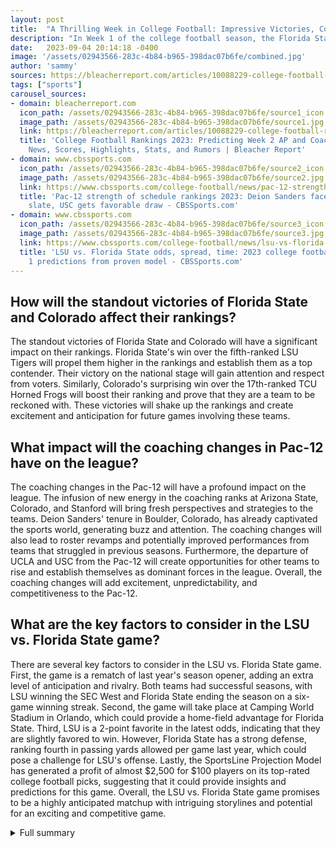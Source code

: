 ```yaml
---
layout: post
title:  "A Thrilling Week in College Football: Impressive Victories, Coaching Shake-ups, and an Epic Showdown"
description: "In Week 1 of the college football season, the Florida State Seminoles and the Colorado Buffaloes showcased their potential with standout victories. The final season of Pac-12 football as we know it is approaching. Get ready for an epic showdown between LSU and Florida State."
date:   2023-09-04 20:14:18 -0400
image: '/assets/02943566-283c-4b84-b965-398dac07b6fe/combined.jpg'
author: 'sammy'
sources: https://bleacherreport.com/articles/10088229-college-football-rankings-2023-predicting-week-2-ap-and-coaches-polls https://www.cbssports.com/college-football/news/pac-12-strength-of-schedule-rankings-2023-deion-sanders-faces-tough-debut-slate-usc-gets-favorable-draw/ https://www.cbssports.com/college-football/news/lsu-vs-florida-state-odds-spread-time-2023-college-football-picks-week-1-predictions-from-proven-model/
tags: ["sports"]
carousel_sources:
- domain: bleacherreport.com
  icon_path: /assets/02943566-283c-4b84-b965-398dac07b6fe/source1_icon.jpg
  image_path: /assets/02943566-283c-4b84-b965-398dac07b6fe/source1.jpg
  link: https://bleacherreport.com/articles/10088229-college-football-rankings-2023-predicting-week-2-ap-and-coaches-polls
  title: 'College Football Rankings 2023: Predicting Week 2 AP and Coaches Polls |
    News, Scores, Highlights, Stats, and Rumors | Bleacher Report'
- domain: www.cbssports.com
  icon_path: /assets/02943566-283c-4b84-b965-398dac07b6fe/source2_icon.jpg
  image_path: /assets/02943566-283c-4b84-b965-398dac07b6fe/source2.jpg
  link: https://www.cbssports.com/college-football/news/pac-12-strength-of-schedule-rankings-2023-deion-sanders-faces-tough-debut-slate-usc-gets-favorable-draw/
  title: 'Pac-12 strength of schedule rankings 2023: Deion Sanders faces tough debut
    slate, USC gets favorable draw - CBSSports.com'
- domain: www.cbssports.com
  icon_path: /assets/02943566-283c-4b84-b965-398dac07b6fe/source3_icon.jpg
  image_path: /assets/02943566-283c-4b84-b965-398dac07b6fe/source3.jpg
  link: https://www.cbssports.com/college-football/news/lsu-vs-florida-state-odds-spread-time-2023-college-football-picks-week-1-predictions-from-proven-model/
  title: 'LSU vs. Florida State odds, spread, time: 2023 college football picks, Week
    1 predictions from proven model - CBSSports.com'
---
```


## How will the standout victories of Florida State and Colorado affect their rankings?
The standout victories of Florida State and Colorado will have a significant impact on their rankings. Florida State's win over the fifth-ranked LSU Tigers will propel them higher in the rankings and establish them as a top contender. Their victory on the national stage will gain attention and respect from voters. Similarly, Colorado's surprising win over the 17th-ranked TCU Horned Frogs will boost their ranking and prove that they are a team to be reckoned with. These victories will shake up the rankings and create excitement and anticipation for future games involving these teams.

## What impact will the coaching changes in Pac-12 have on the league?
The coaching changes in the Pac-12 will have a profound impact on the league. The infusion of new energy in the coaching ranks at Arizona State, Colorado, and Stanford will bring fresh perspectives and strategies to the teams. Deion Sanders' tenure in Boulder, Colorado, has already captivated the sports world, generating buzz and attention. The coaching changes will also lead to roster revamps and potentially improved performances from teams that struggled in previous seasons. Furthermore, the departure of UCLA and USC from the Pac-12 will create opportunities for other teams to rise and establish themselves as dominant forces in the league. Overall, the coaching changes will add excitement, unpredictability, and competitiveness to the Pac-12.

## What are the key factors to consider in the LSU vs. Florida State game?
There are several key factors to consider in the LSU vs. Florida State game. First, the game is a rematch of last year's season opener, adding an extra level of anticipation and rivalry. Both teams had successful seasons, with LSU winning the SEC West and Florida State ending the season on a six-game winning streak. Second, the game will take place at Camping World Stadium in Orlando, which could provide a home-field advantage for Florida State. Third, LSU is a 2-point favorite in the latest odds, indicating that they are slightly favored to win. However, Florida State has a strong defense, ranking fourth in passing yards allowed per game last year, which could pose a challenge for LSU's offense. Lastly, the SportsLine Projection Model has generated a profit of almost $2,500 for $100 players on its top-rated college football picks, suggesting that it could provide insights and predictions for this game. Overall, the LSU vs. Florida State game promises to be a highly anticipated matchup with intriguing storylines and potential for an exciting and competitive game.

<details>
  <summary>Full summary</summary>
Standout victories for Florida State and Colorado<br><br>The Florida State Seminoles defeated the fifth-ranked LSU Tigers, making a statement on the national stage. The Colorado Buffaloes secured a significant win over the 17th-ranked TCU Horned Frogs, surprising many. The lack of quality opponents faced by other top 10 teams further strengthens the case for the Seminoles' and Buffaloes' rankings.<br><br>Impactful coaching changes in Pac-12<br><br>The final season of Pac-12 football as we know it is approaching. The league prepares to bid farewell to UCLA and USC. Some new energy is infusing the league's coaching ranks at Arizona State, Colorado, and Stanford. Deion Sanders' tenure in Boulder, Colorado, is already captivating the sports world. The Buffaloes revamp their roster after last season's 1-11 campaign. Colorado's first game is a road game against TCU. TCU played in the College Football Playoff National Championship last season. Colorado plays 11 of their games against Power Five foes. The other game is against in-state rival Colorado State. Utah is also playing 11 power conference opponents. Some teams have relatively easy schedules in comparison to their league peers. Here's our ranking of the Pac-12's schedules from toughest to easiest.<br><br>Preview of LSU vs. Florida State game<br><br>No. 5 LSU Tigers and No. 8 Florida State Seminoles square off at Camping World Stadium in Orlando. LSU won the SEC West but fell to Georgia in the SEC Championship Game. LSU finished the season 10-4 after a win in the Citrus Bowl. Florida State ended last season on a six-game winning streak. Florida State won the Cheez-It Bowl. The game is a rematch of last year's season opener. Kickoff is at 7:30 p.m. ET. LSU is a 2-point favorite in the latest odds. The over/under for total points scored is 56.5. The SportsLine Projection Model has generated a profit of almost $2,500 for $100 players on its top-rated college football picks. LSU vs. Florida State spread: Tigers -2. LSU vs. Florida State over/under: 56.5 points. LSU vs. Florida State money line: Tigers -126, Seminoles +106. LSU: QB Jayden Daniels ranked ninth in completion percentage in 2022. FSU: The Seminoles ranked fourth in passing yards allowed per game last year. LSU has a budding star on defense in Harold Perkins. LSU returns all of their rushing yards and touchdowns from their running backs. Florida State returns 79% of their production from last season. Florida State added receiver Keon Coleman from Michigan State. The model predicts a point total of 51. The model has a pick on the spread.
</details>
